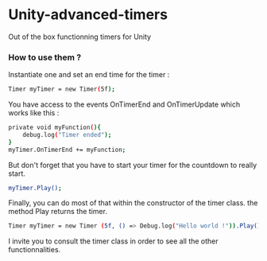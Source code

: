 # Unity-advanced-timers
Out of the box functionning timers for Unity


### How to use them ?

Instantiate one and set an end time for the timer :

```sh
Timer myTimer = new Timer(5f);
```

You have access to the events OnTimerEnd and OnTimerUpdate which works like this : 
```sh
private void myFunction(){
    debug.log("Timer ended");    
}
myTimer.OnTimerEnd += myFunction;
```
But don't forget that you have to start your timer for the countdown to really start. 
```sh
myTimer.Play();
```
Finally, you can do most of that within the constructor of the timer class.
the method Play returns the timer.
```sh
Timer myTimer = new Timer (5f, () => Debug.log("Hello world !")).Play();
```

I invite you to consult the timer class in order to see all the other functionnalities.